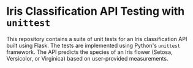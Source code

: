 # Iris Classification API Testing with `unittest`

This repository contains a suite of unit tests for an Iris classification API built using Flask. The tests are implemented using Python's `unittest` framework. The API predicts the species of an Iris flower (Setosa, Versicolor, or Virginica) based on user-provided measurements.


